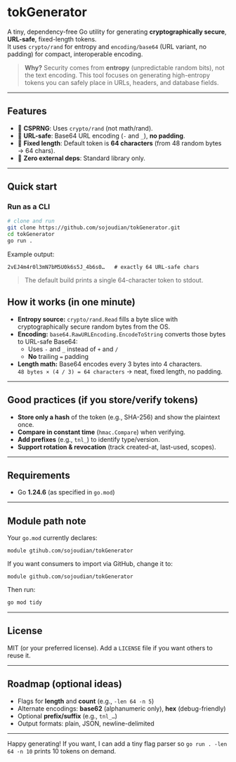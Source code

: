 # tokGenerator

A tiny, dependency-free Go utility for generating **cryptographically secure**, **URL-safe**, fixed-length tokens.  
It uses `crypto/rand` for entropy and `encoding/base64` (URL variant, no padding) for compact, interoperable encoding.

> **Why?** Security comes from **entropy** (unpredictable random bits), not the text encoding. This tool focuses on generating high-entropy tokens you can safely place in URLs, headers, and database fields.

---

## Features

- 🔐 **CSPRNG**: Uses `crypto/rand` (not math/rand).
- 🔗 **URL-safe**: Base64 URL encoding (`-` and `_`), **no padding**.
- 📏 **Fixed length**: Default token is **64 characters** (from 48 random bytes → 64 chars).
- 🧩 **Zero external deps**: Standard library only.

---

## Quick start

### Run as a CLI

```bash
# clone and run
git clone https://github.com/sojoudian/tokGenerator.git
cd tokGenerator
go run .
```

Example output:

```
2vEJ4m4r0l3mN7bM5U0k6s5J_4b6s0…   # exactly 64 URL-safe chars
```

> The default build prints a single 64-character token to stdout.


## How it works (in one minute)

- **Entropy source:** `crypto/rand.Read` fills a byte slice with cryptographically secure random bytes from the OS.
- **Encoding:** `base64.RawURLEncoding.EncodeToString` converts those bytes to URL-safe Base64:
  - Uses `-` and `_` instead of `+` and `/`
  - **No** trailing `=` padding
- **Length math:** Base64 encodes every 3 bytes into 4 characters.  
  `48 bytes × (4 / 3) = 64 characters` → neat, fixed length, no padding.

---

## Good practices (if you store/verify tokens)

- **Store only a hash** of the token (e.g., SHA-256) and show the plaintext once.
- **Compare in constant time** (`hmac.Compare`) when verifying.
- **Add prefixes** (e.g., `tnl_`) to identify type/version.
- **Support rotation & revocation** (track created-at, last-used, scopes).

---

## Requirements

- Go **1.24.6** (as specified in `go.mod`)

---

## Module path note

Your `go.mod` currently declares:

```
module gtihub.com/sojoudian/tokGenerator
```

If you want consumers to import via GitHub, change it to:

```
module github.com/sojoudian/tokGenerator
```

Then run:

```bash
go mod tidy
```

---

## License

MIT (or your preferred license). Add a `LICENSE` file if you want others to reuse it.

---

## Roadmap (optional ideas)

- Flags for **length** and **count** (e.g., `-len 64 -n 5`)
- Alternate encodings: **base62** (alphanumeric only), **hex** (debug-friendly)
- Optional **prefix/suffix** (e.g., `tnl_…`)
- Output formats: plain, JSON, newline-delimited

---

Happy generating! If you want, I can add a tiny flag parser so `go run . -len 64 -n 10` prints 10 tokens on demand.

